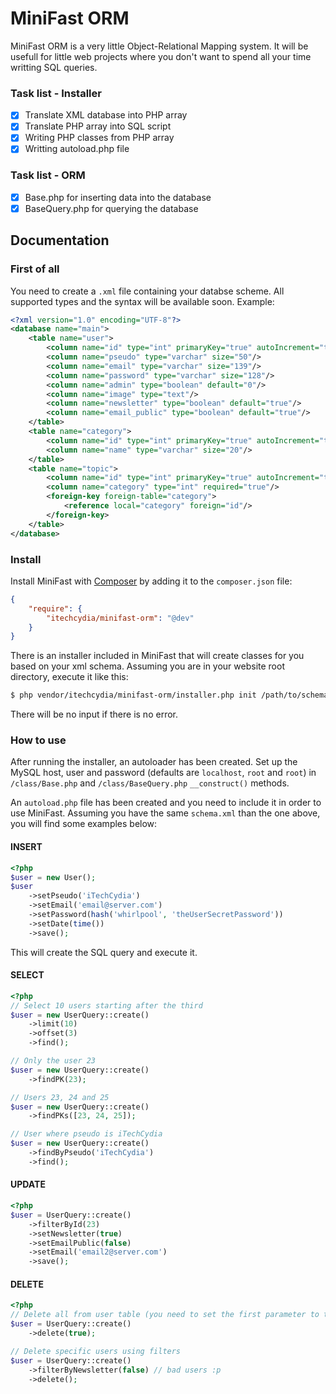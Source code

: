 # MiniFast ORM
MiniFast ORM is a very little Object-Relational Mapping system. It will be usefull for little web projects where you don't want to spend all your time writting SQL queries.

### Task list - Installer
- [X] Translate XML database into PHP array
- [X] Translate PHP array into SQL script
- [X] Writing PHP classes from PHP array
- [X] Writting autoload.php file

### Task list - ORM
- [X] Base.php for inserting data into the database
- [X] BaseQuery.php for querying the database

## Documentation

### First of all
You need to create a `.xml` file containing your databse scheme. All supported types and the syntax will be available soon.
Example:
```xml
<?xml version="1.0" encoding="UTF-8"?>
<database name="main">
    <table name="user">
        <column name="id" type="int" primaryKey="true" autoIncrement="true"/>
        <column name="pseudo" type="varchar" size="50"/>
        <column name="email" type="varchar" size="139"/>
        <column name="password" type="varchar" size="128"/>
        <column name="admin" type="boolean" default="0"/>
        <column name="image" type="text"/>
        <column name="newsletter" type="boolean" default="true"/>
        <column name="email_public" type="boolean" default="true"/>
    </table>
    <table name="category">
        <column name="id" type="int" primaryKey="true" autoIncrement="true"/>
        <column name="name" type="varchar" size="20"/>
    </table>
    <table name="topic">
        <column name="id" type="int" primaryKey="true" autoIncrement="true"/>
        <column name="category" type="int" required="true"/>
        <foreign-key foreign-table="category">
            <reference local="category" foreign="id"/>
        </foreign-key>
    </table>
</database>
```

### Install
Install MiniFast with [Composer](https://getcomposer.org/) by adding it to the `composer.json` file:
```json
{
    "require": {
        "itechcydia/minifast-orm": "@dev"
    }
}
```
There is an installer included in MiniFast that will create classes for you based on your xml schema. Assuming you are in your website root directory, execute it like this:
```bash
$ php vendor/itechcydia/minifast-orm/installer.php init /path/to/schema.xml
```
There will be no input if there is no error.

### How to use
After running the installer, an autoloader has been created.
Set up the MySQL host, user and password (defaults are `localhost`, `root` and `root`) in `/class/Base.php` and `/class/BaseQuery.php` `__construct()` methods.

An `autoload.php` file has been created and you need to include it in order to use MiniFast. Assuming you have the same `schema.xml` than the one above, you will find some examples below:

#### INSERT
```php
<?php
$user = new User();
$user
    ->setPseudo('iTechCydia')
    ->setEmail('email@server.com')
    ->setPassword(hash('whirlpool', 'theUserSecretPassword'))
    ->setDate(time())
    ->save();
```
This will create the SQL query and execute it.

#### SELECT
```php
<?php
// Select 10 users starting after the third
$user = new UserQuery::create()
    ->limit(10)
    ->offset(3)
    ->find();

// Only the user 23
$user = new UserQuery::create()
    ->findPK(23);

// Users 23, 24 and 25
$user = new UserQuery::create()
    ->findPKs([23, 24, 25]);

// User where pseudo is iTechCydia
$user = new UserQuery::create()
    ->findByPseudo('iTechCydia')
    ->find();
```

#### UPDATE
```php
<?php
$user = UserQuery::create()
    ->filterById(23)
    ->setNewsletter(true)
    ->setEmailPublic(false)
    ->setEmail('email2@server.com')
    ->save();
```

#### DELETE
```php
<?php
// Delete all from user table (you need to set the first parameter to true to avoid any mistake)
$user = UserQuery::create()
    ->delete(true);

// Delete specific users using filters
$user = UserQuery::create()
    ->filterByNewsletter(false) // bad users :p
    ->delete();
```